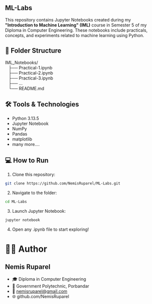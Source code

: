 ## ML-Labs

This repository contains Jupyter Notebooks created during my **"Introduction to Machine Learning" (IML)** course in Semester 5 of my Diploma in Computer Engineering. These notebooks include practicals, concepts, and experiments related to machine learning using Python.

## 📂 Folder Structure
IML_Notebooks/ <br>
&nbsp;&nbsp;&nbsp;├── Practical-1.ipynb <br>
&nbsp;&nbsp;&nbsp;├── Practical-2.ipynb <br>
&nbsp;&nbsp;&nbsp;├── Practical-3.ipynb <br>
&nbsp;&nbsp;&nbsp;├── ... <br>
&nbsp;&nbsp;&nbsp;└── README.md

## 🛠️ Tools & Technologies

- Python 3.13.5
- Jupyter Notebook
- NumPy
- Pandas
- matplotlib
- many more....


## 💻 How to Run

1. Clone this repository:

```bash
git clone https://github.com/NemisRuparel/ML-Labs.git
```
2. Navigate to the folder:
```bash
cd ML-Labs
```

3. Launch Jupyter Notebook:
```bash
jupyter notebook
```
4. Open any .ipynb file to start exploring!

# 🙋‍♂️ Author
## Nemis Ruparel
* 🎓 Diploma in Computer Engineering
* 🏫 Government Polytechnic, Porbandar
* 📧 nemisruparel@gmail.com
* 🌐 github.com/NemisRuparel
